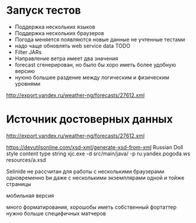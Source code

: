 Запуск тестов
=============




- Поддержка нескольких языков
- Поддержка нескольких браузеров
- Погода меняется появляются новые данные не учтенные тестами 
- надо чаще обновлять web service data
TODO
- Filter JARs
- Направление ветра имеет два значения
- forecast сгенерирован, но было бы хоро иметь более удобную версию
- нуюно большее раздение между логическим и физическим уровнями

http://export.yandex.ru/weather-ng/forecasts/27612.xml

Источник достоверных данных
============================
http://export.yandex.ru/weather-ng/forecasts/27612.xml

https://devutilsonline.com/xsd-xml/generate-xsd-from-xml
Russian Doll style content type string
xjc.exe -d src/main/java/ -p ru.yandex.pogoda.ws resources/a.xsd

Selinide не рассчитан для работы с несколькими браузерами одновременно bи даже с несколькими экземплярами одной и тойже страницы

мобильная версия

много форматирования, хорошобы иметь собственный фортаттер
нужно больше специфичных матчеров


